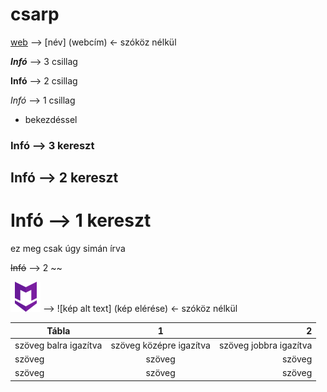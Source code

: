 # csarp

[web](http://akerekpar.hu) --> [név] (webcím) <- szóköz nélkül

***Infó*** --> 3 csillag

**Infó** --> 2 csillag

*Infó* --> 1 csillag

- bekezdéssel

### Infó --> 3 kereszt

## Infó --> 2 kereszt

# Infó --> 1 kereszt

ez meg csak úgy simán írva

~~Infó~~ --> 2 ~~

![kép alt text](https://github.com/adam-p/markdown-here/raw/master/src/common/images/icon48.png) -->  ![kép alt text] (kép elérése)  <- szóköz nélkül


| Tábla                  | 1                       | 2                       |
|------------------------|:----------------------: | -----:                  |
| szöveg balra igazítva  | szöveg középre igazítva | szöveg jobbra igazítva  |
| szöveg                 | szöveg                  | szöveg                  |
| szöveg                 | szöveg                  | szöveg                  |
  
